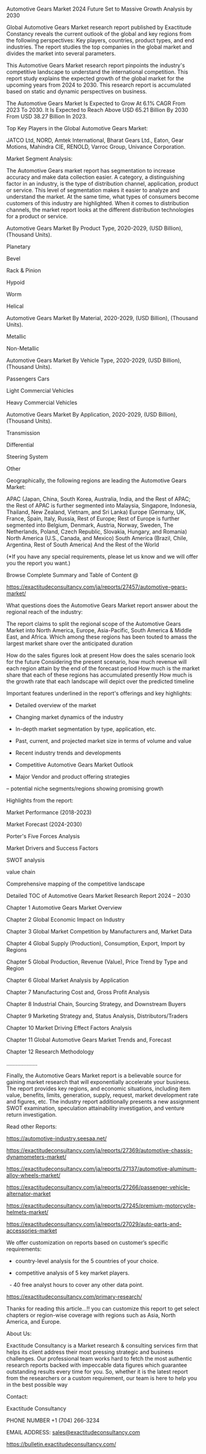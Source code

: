 Automotive Gears Market 2024 Future Set to Massive Growth Analysis by 2030

Global Automotive Gears Market research report published by Exactitude Constancy reveals the current outlook of the global and key regions from the following perspectives: Key players, countries, product types, and end industries. The report studies the top companies in the global market and divides the market into several parameters.

This Automotive Gears Market research report pinpoints the industry's competitive landscape to understand the international competition. This report study explains the expected growth of the global market for the upcoming years from 2024 to 2030. This research report is accumulated based on static and dynamic perspectives on business.

The Automotive Gears Market Is Expected to Grow At 6.1% CAGR From 2023 To 2030. It Is Expected to Reach Above USD 65.21 Billion By 2030 From USD 38.27 Billion In 2023.

Top Key Players in the Global Automotive Gears Market:

JATCO Ltd, NORD, Amtek International, Bharat Gears Ltd., Eaton, Gear Motions, Mahindra CIE, RENOLD, Varroc Group, Univance Corporation.

Market Segment Analysis:

The Automotive Gears market report has segmentation to increase accuracy and make data collection easier. A category, a distinguishing factor in an industry, is the type of distribution channel, application, product or service. This level of segmentation makes it easier to analyze and understand the market. At the same time, what types of consumers become customers of this industry are highlighted. When it comes to distribution channels, the market report looks at the different distribution technologies for a product or service.

Automotive Gears Market By Product Type, 2020-2029, (USD Billion), (Thousand Units).

Planetary

Bevel

Rack & Pinion

Hypoid

Worm

Helical

Automotive Gears Market By Material, 2020-2029, (USD Billion), (Thousand Units).

Metallic

Non-Metallic

Automotive Gears Market By Vehicle Type, 2020-2029, (USD Billion), (Thousand Units).

Passengers Cars

Light Commercial Vehicles

Heavy Commercial Vehicles

Automotive Gears Market By Application, 2020-2029, (USD Billion), (Thousand Units).

Transmission

Differential

Steering System

Other




Geographically, the following regions are leading the Automotive Gears Market:

APAC (Japan, China, South Korea, Australia, India, and the Rest of APAC; the Rest of APAC is further segmented into Malaysia, Singapore, Indonesia, Thailand, New Zealand, Vietnam, and Sri Lanka)
Europe (Germany, UK, France, Spain, Italy, Russia, Rest of Europe; Rest of Europe is further segmented into Belgium, Denmark, Austria, Norway, Sweden, The Netherlands, Poland, Czech Republic, Slovakia, Hungary, and Romania)
North America (U.S., Canada, and Mexico)
South America (Brazil, Chile, Argentina, Rest of South America)
And the Rest of the World

(*If you have any special requirements, please let us know and we will offer you the report you want.)

Browse Complete Summary and Table of Content @

https://exactitudeconsultancy.com/ja/reports/27457/automotive-gears-market/

What questions does the Automotive Gears Market report answer about the regional reach of the industry:

The report claims to split the regional scope of the Automotive Gears Market into North America, Europe, Asia-Pacific, South America & Middle East, and Africa. Which among these regions has been touted to amass the largest market share over the anticipated duration

How do the sales figures look at present How does the sales scenario look for the future
Considering the present scenario, how much revenue will each region attain by the end of the forecast period
How much is the market share that each of these regions has accumulated presently
How much is the growth rate that each landscape will depict over the predicted timeline

Important features underlined in the report's offerings and key highlights:

- Detailed overview of the market

- Changing market dynamics of the industry

- In-depth market segmentation by type, application, etc.

- Past, current, and projected market size in terms of volume and value

- Recent industry trends and developments

- Competitive Automotive Gears Market Outlook

- Major Vendor and product offering strategies

– potential niche segments/regions showing promising growth

Highlights from the report:

Market Performance (2018-2023)

Market Forecast (2024-2030)

Porter's Five Forces Analysis

Market Drivers and Success Factors

SWOT analysis

value chain

Comprehensive mapping of the competitive landscape

Detailed TOC of Automotive Gears Market Research Report 2024 – 2030

Chapter 1 Automotive Gears Market Overview

Chapter 2 Global Economic Impact on Industry

Chapter 3 Global Market Competition by Manufacturers and, Market Data

Chapter 4 Global Supply (Production), Consumption, Export, Import by Regions

Chapter 5 Global Production, Revenue (Value), Price Trend by Type and Region

Chapter 6 Global Market Analysis by Application

Chapter 7 Manufacturing Cost and, Gross Profit Analysis

Chapter 8 Industrial Chain, Sourcing Strategy, and Downstream Buyers

Chapter 9 Marketing Strategy and, Status Analysis, Distributors/Traders

Chapter 10 Market Driving Effect Factors Analysis

Chapter 11 Global Automotive Gears Market Trends and, Forecast

Chapter 12 Research Methodology

………………..

Finally, the Automotive Gears Market report is a believable source for gaining market research that will exponentially accelerate your business. The report provides key regions, and economic situations, including item value, benefits, limits, generation, supply, request, market development rate and figures, etc. The industry report additionally presents a new assignment SWOT examination, speculation attainability investigation, and venture return investigation.

Read other Reports:

https://automotive-industry.seesaa.net/

https://exactitudeconsultancy.com/ja/reports/27369/automotive-chassis-dynamometers-market/

https://exactitudeconsultancy.com/ja/reports/27137/automotive-aluminum-alloy-wheels-market/

https://exactitudeconsultancy.com/ja/reports/27266/passenger-vehicle-alternator-market

https://exactitudeconsultancy.com/ja/reports/27245/premium-motorcycle-helmets-market/

https://exactitudeconsultancy.com/ja/reports/27029/auto-parts-and-accessories-market

We offer customization on reports based on customer’s specific requirements:

- country-level analysis for the 5 countries of your choice.

- competitive analysis of 5 key market players.

  - 40 free analyst hours to cover any other data point.

https://exactitudeconsultancy.com/primary-research/

Thanks for reading this article...!! you can customize this report to get select chapters or region-wise coverage with regions such as Asia, North America, and Europe.

About Us:

Exactitude Consultancy is a Market research & consulting services firm that helps its client address their most pressing strategic and business challenges. Our professional team works hard to fetch the most authentic research reports backed with impeccable data figures which guarantee outstanding results every time for you. So, whether it is the latest report from the researchers or a custom requirement, our team is here to help you in the best possible way

Contact:

Exactitude Consultancy

PHONE NUMBER +1 (704) 266-3234

EMAIL ADDRESS: sales@exactitudeconsultancy.com

https://bulletin.exactitudeconsultancy.com/

